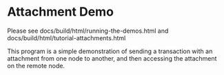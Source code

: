# Attachment Demo 

Please see docs/build/html/running-the-demos.html and docs/build/html/tutorial-attachments.html

This program is a simple demonstration of sending a transaction with an attachment from one node to another, and
then accessing the attachment on the remote node.